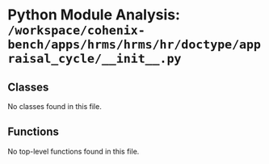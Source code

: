 # Python Module Analysis: `/workspace/cohenix-bench/apps/hrms/hrms/hr/doctype/appraisal_cycle/__init__.py`

## Classes

No classes found in this file.


## Functions

No top-level functions found in this file.
